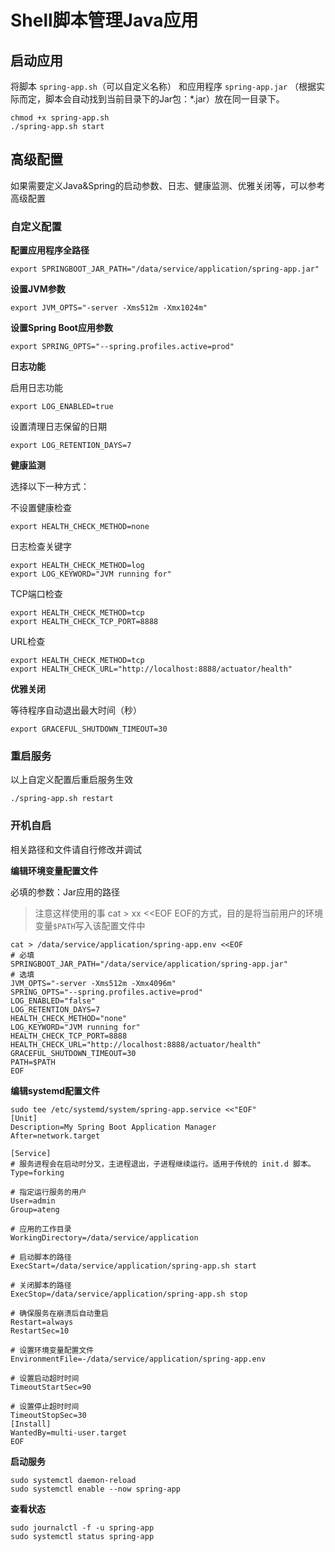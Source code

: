 # Shell脚本管理Java应用



## 启动应用

将脚本 `spring-app.sh`（可以自定义名称） 和应用程序 `spring-app.jar` （根据实际而定，脚本会自动找到当前目录下的Jar包：*.jar）放在同一目录下。

```shell
chmod +x spring-app.sh
./spring-app.sh start
```



## 高级配置

如果需要定义Java&Spring的启动参数、日志、健康监测、优雅关闭等，可以参考高级配置

### 自定义配置

**配置应用程序全路径**

```shell
export SPRINGBOOT_JAR_PATH="/data/service/application/spring-app.jar"
```

**设置JVM参数**

```shell
export JVM_OPTS="-server -Xms512m -Xmx1024m"
```

**设置Spring Boot应用参数**

```shell
export SPRING_OPTS="--spring.profiles.active=prod"
```

**日志功能**

启用日志功能

```shell
export LOG_ENABLED=true
```

设置清理日志保留的日期

```shell
export LOG_RETENTION_DAYS=7
```

**健康监测**

选择以下一种方式：

不设置健康检查

```shell
export HEALTH_CHECK_METHOD=none
```

日志检查关键字

```shell
export HEALTH_CHECK_METHOD=log
export LOG_KEYWORD="JVM running for"
```

TCP端口检查

```shell
export HEALTH_CHECK_METHOD=tcp
export HEALTH_CHECK_TCP_PORT=8888
```

URL检查

```shell
export HEALTH_CHECK_METHOD=tcp
export HEALTH_CHECK_URL="http://localhost:8888/actuator/health"
```

**优雅关闭**

等待程序自动退出最大时间（秒）

```shell
export GRACEFUL_SHUTDOWN_TIMEOUT=30
```

### 重启服务

以上自定义配置后重启服务生效

```shell
./spring-app.sh restart
```

### 开机自启

相关路径和文件请自行修改并调试

**编辑环境变量配置文件**

必填的参数：Jar应用的路径

> 注意这样使用的事 cat > xx <<EOF EOF的方式，目的是将当前用户的环境变量`$PATH`写入该配置文件中

```shell
cat > /data/service/application/spring-app.env <<EOF
# 必填
SPRINGBOOT_JAR_PATH="/data/service/application/spring-app.jar"
# 选填
JVM_OPTS="-server -Xms512m -Xmx4096m"
SPRING_OPTS="--spring.profiles.active=prod"
LOG_ENABLED="false"
LOG_RETENTION_DAYS=7
HEALTH_CHECK_METHOD="none"
LOG_KEYWORD="JVM running for"
HEALTH_CHECK_TCP_PORT=8888
HEALTH_CHECK_URL="http://localhost:8888/actuator/health"
GRACEFUL_SHUTDOWN_TIMEOUT=30
PATH=$PATH
EOF
```

**编辑systemd配置文件**

```shell
sudo tee /etc/systemd/system/spring-app.service <<"EOF"
[Unit]
Description=My Spring Boot Application Manager
After=network.target

[Service]
# 服务进程会在启动时分叉，主进程退出，子进程继续运行。适用于传统的 init.d 脚本。
Type=forking

# 指定运行服务的用户
User=admin
Group=ateng

# 应用的工作目录
WorkingDirectory=/data/service/application

# 启动脚本的路径
ExecStart=/data/service/application/spring-app.sh start

# 关闭脚本的路径
ExecStop=/data/service/application/spring-app.sh stop

# 确保服务在崩溃后自动重启
Restart=always
RestartSec=10

# 设置环境变量配置文件
EnvironmentFile=-/data/service/application/spring-app.env

# 设置启动超时时间
TimeoutStartSec=90

# 设置停止超时时间
TimeoutStopSec=30
[Install]
WantedBy=multi-user.target
EOF
```

**启动服务**

```shell
sudo systemctl daemon-reload
sudo systemctl enable --now spring-app
```

**查看状态**

```shell
sudo journalctl -f -u spring-app
sudo systemctl status spring-app
```

